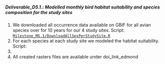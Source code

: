 ##### **Deliverable_D5.1.**: Modelled monthly bird habitat suitability and species composition for the study sites

1.  We downloaded all occurrence data available on GBIF for all avian species over for 10 years for our 4 study sites. Script: [`Milestone_M5.1/DownloadAllSpsPerStudySite.R`](https://github.com/E4Warning/WP5/blob/main/Milestone_M5.1/DownloadAllSpsPerStudySite.R)
2.  For each species at each study site we modeled the habitat suitability. Script: 
3.  
4. All created rasters files are available under doi_link_edmond

